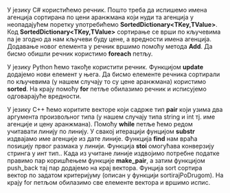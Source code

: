 ﻿У језику C# користићемо речник.
Пошто треба да испишемо имена агенција сортирана по цени аранжмана који нуди та агенција у неопадајућем поретку употребићемо **SortedDictionary<TKey,TValue>**.
Код **SortedDictionary<TKey,TValue>** сортирање се врши по кључевима па је згодно да нам кључеви буду цене, а вредности имена агенција.
Додавање новог елемента у речник вршимо помоћу метода **Add**.
Да бисмо обишли речник користимо **foreach** петљу.

У језику Python ћемо такође користити речник.
Функцијом **update** додајемо нови елемент у њега.
Да бисмо елементе речника сортирали по кључевима (у нашем случају то су цене аранжмана) користимо **sorted**.
На крају помоћу **for** петље обилазимо речник и исписујемо одговарајуће вредности.

У језику C++ ћемо коритите векторе који садрже тип **pair** који узима два аргумента произвољног типа (у нашем случају типа string и int тј. име агенције и цену аранжмана).
Помоћу **while** петље ћемо редом учитавати линију по линију.
У свакој итерацији фунцијом **substr** издвајамо име агенције из дате линије.
Функција **find** нам враћа поѕицију првог размака у линији.
Функција  **stoi** омогућава конверзију стринга у инт тип..
Када из учитане линије издвојимо потребне податке правимо пар коришћењем функције **make_pair**, а затим функцијом push_back тај пар додајемо на крај вектора.
Фунција sort сортира вектор по задатом критеријуму (описан у функцији sortirajPoDrugom).
На крају for петљом обилазимо све елементе вектора и вршимо испис.


